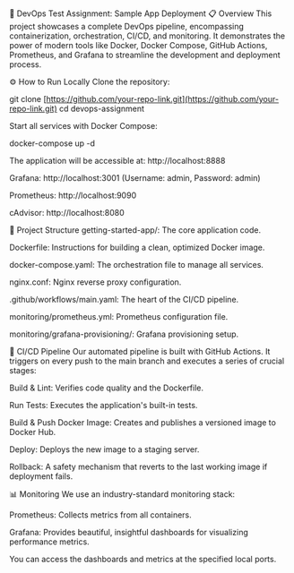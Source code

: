 🚀 DevOps Test Assignment: Sample App Deployment
📋 Overview
This project showcases a complete DevOps pipeline, encompassing containerization, orchestration, CI/CD, and monitoring. It demonstrates the power of modern tools like Docker, Docker Compose, GitHub Actions, Prometheus, and Grafana to streamline the development and deployment process.

⚙️ How to Run Locally
Clone the repository:

git clone [https://github.com/your-repo-link.git](https://github.com/your-repo-link.git)
cd devops-assignment

Start all services with Docker Compose:

docker-compose up -d

The application will be accessible at: http://localhost:8888

Grafana: http://localhost:3001 (Username: admin, Password: admin)

Prometheus: http://localhost:9090

cAdvisor: http://localhost:8080

📁 Project Structure
getting-started-app/: The core application code.

Dockerfile: Instructions for building a clean, optimized Docker image.

docker-compose.yaml: The orchestration file to manage all services.

nginx.conf: Nginx reverse proxy configuration.

.github/workflows/main.yaml: The heart of the CI/CD pipeline.

monitoring/prometheus.yml: Prometheus configuration file.

monitoring/grafana-provisioning/: Grafana provisioning setup.

🔄 CI/CD Pipeline
Our automated pipeline is built with GitHub Actions.  It triggers on every push to the main branch and executes a series of crucial stages:

Build & Lint: Verifies code quality and the Dockerfile.

Run Tests: Executes the application's built-in tests.

Build & Push Docker Image: Creates and publishes a versioned image to Docker Hub.

Deploy: Deploys the new image to a staging server.

Rollback: A safety mechanism that reverts to the last working image if deployment fails.

📊 Monitoring
We use an industry-standard monitoring stack:

Prometheus: Collects metrics from all containers.

Grafana: Provides beautiful, insightful dashboards for visualizing performance metrics.

You can access the dashboards and metrics at the specified local ports.
